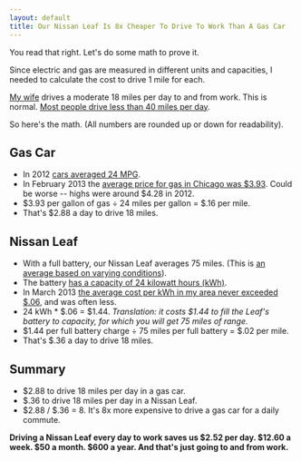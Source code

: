 ```yaml
---
layout: default
title: Our Nissan Leaf Is 8x Cheaper To Drive To Work Than A Gas Car
---
```


You read that right. Let's do some math to prove it.

Since electric and gas are measured in different units and capacities, I needed to calculate the cost to drive 1 mile for each. 

[My wife](https://twitter.com/juliekim2) drives a moderate 18 miles per day to and from work. This is normal. [Most people drive less than 40 miles per day](http://gm-volt.com/2007/12/06/how-did-gm-determine-that-78-of-commuters-drive-less-than-40-miles-per-day/).

So here's the math. (All numbers are rounded up or down for readability).

## Gas Car
* In 2012 [cars averaged 24 MPG](http://www.greencarreports.com/news/1081502_gas-mileage-keeps-rising-record-23-8-mpg-average-in-2012).
* In February 2013 the [average price for gas in Chicago was $3.93](http://www.bls.gov/ro5/aepchi.htm). Could be worse -- highs were around $4.28 in 2012.
* $3.93 per gallon of gas &divide; 24 miles per gallon = $.16 per mile.
* That's $2.88 a day to drive 18 miles.

## Nissan Leaf
* With a full battery, our Nissan Leaf averages 75 miles. (This is [an average based on varying conditions](http://en.wikipedia.org/wiki/Nissan_Leaf#Range)).
* The battery [has a capacity of 24 kilowatt hours (kWh)](http://en.wikipedia.org/wiki/Nissan_Leaf#Battery).
* In March 2013 [the average cost per kWh in my area never exceeded $.06](http://cloud.dankim.org/image/0X0n230A3J3F), and was often less.
* 24 kWh * $.06 = $1.44. _Translation: it costs $1.44 to fill the Leaf's battery to capacity, for which you will get 75 miles of range._
* $1.44 per full battery charge &divide; 75 miles per full battery = $.02 per mile.
* That's $.36 a day to drive 18 miles.

## Summary
* $2.88 to drive 18 miles per day in a gas car.
* $.36 to drive 18 miles per day in a Nissan Leaf.
* $2.88 / $.36 = 8. It's 8x more expensive to drive a gas car for a daily commute.

**Driving a Nissan Leaf every day to work saves us $2.52 per day. $12.60 a week. $50 a month. $600 a year. And that's just going to and from work.**